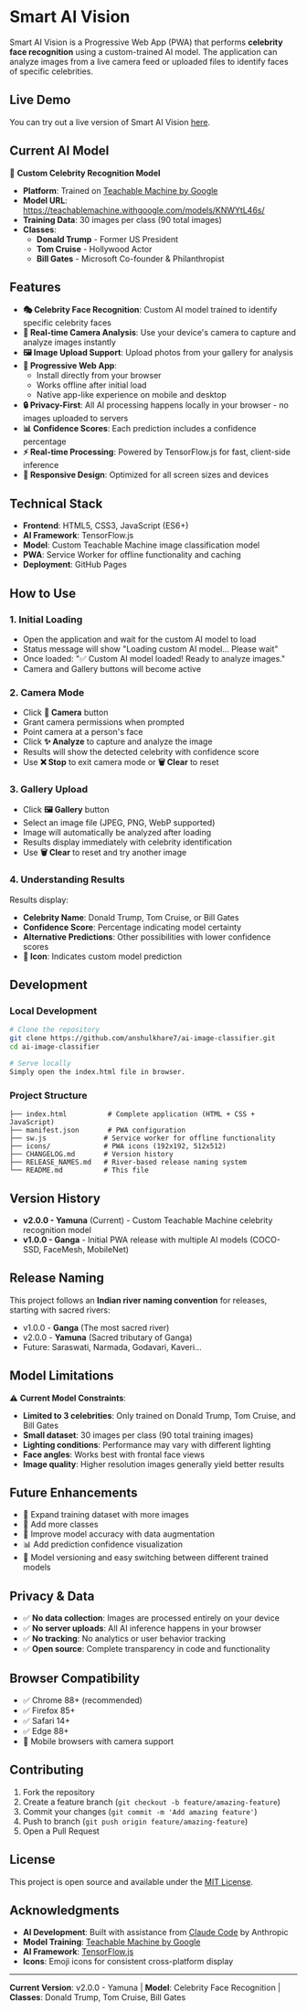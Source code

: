 # Smart AI Vision

Smart AI Vision is a Progressive Web App (PWA) that performs **celebrity face recognition** using a custom-trained AI model. The application can analyze images from a live camera feed or uploaded files to identify faces of specific celebrities.

## Live Demo

You can try out a live version of Smart AI Vision [here](https://anshulkhare7.github.io/ai-image-classifier/).

## Current AI Model

🎯 **Custom Celebrity Recognition Model**

- **Platform**: Trained on [Teachable Machine by Google](https://teachablemachine.withgoogle.com/)
- **Model URL**: https://teachablemachine.withgoogle.com/models/KNWYtL46s/
- **Training Data**: 30 images per class (90 total images)
- **Classes**:
  - **Donald Trump** - Former US President
  - **Tom Cruise** - Hollywood Actor
  - **Bill Gates** - Microsoft Co-founder & Philanthropist

## Features

- **🎭 Celebrity Face Recognition**: Custom AI model trained to identify specific celebrity faces
- **📸 Real-time Camera Analysis**: Use your device's camera to capture and analyze images instantly
- **🖼️ Image Upload Support**: Upload photos from your gallery for analysis
- **📱 Progressive Web App**:
  - Install directly from your browser
  - Works offline after initial load
  - Native app-like experience on mobile and desktop
- **🔒 Privacy-First**: All AI processing happens locally in your browser - no images uploaded to servers
- **📊 Confidence Scores**: Each prediction includes a confidence percentage
- **⚡ Real-time Processing**: Powered by TensorFlow.js for fast, client-side inference
- **🎨 Responsive Design**: Optimized for all screen sizes and devices

## Technical Stack

- **Frontend**: HTML5, CSS3, JavaScript (ES6+)
- **AI Framework**: TensorFlow.js
- **Model**: Custom Teachable Machine image classification model
- **PWA**: Service Worker for offline functionality and caching
- **Deployment**: GitHub Pages

## How to Use

### 1. Initial Loading

- Open the application and wait for the custom AI model to load
- Status message will show "Loading custom AI model... Please wait"
- Once loaded: "✅ Custom AI model loaded! Ready to analyze images."
- Camera and Gallery buttons will become active

### 2. Camera Mode

- Click **📸 Camera** button
- Grant camera permissions when prompted
- Point camera at a person's face
- Click **✨ Analyze** to capture and analyze the image
- Results will show the detected celebrity with confidence score
- Use **❌ Stop** to exit camera mode or **🗑️ Clear** to reset

### 3. Gallery Upload

- Click **🖼️ Gallery** button
- Select an image file (JPEG, PNG, WebP supported)
- Image will automatically be analyzed after loading
- Results display immediately with celebrity identification
- Use **🗑️ Clear** to reset and try another image

### 4. Understanding Results

Results display:

- **Celebrity Name**: Donald Trump, Tom Cruise, or Bill Gates
- **Confidence Score**: Percentage indicating model certainty
- **Alternative Predictions**: Other possibilities with lower confidence scores
- **🎯 Icon**: Indicates custom model prediction

## Development

### Local Development

```bash
# Clone the repository
git clone https://github.com/anshulkhare7/ai-image-classifier.git
cd ai-image-classifier

# Serve locally
Simply open the index.html file in browser.
```

### Project Structure

```
├── index.html          # Complete application (HTML + CSS + JavaScript)
├── manifest.json       # PWA configuration
├── sw.js              # Service worker for offline functionality
├── icons/             # PWA icons (192x192, 512x512)
├── CHANGELOG.md       # Version history
├── RELEASE_NAMES.md   # River-based release naming system
└── README.md          # This file
```

## Version History

- **v2.0.0 - Yamuna** (Current) - Custom Teachable Machine celebrity recognition model
- **v1.0.0 - Ganga** - Initial PWA release with multiple AI models (COCO-SSD, FaceMesh, MobileNet)

## Release Naming

This project follows an **Indian river naming convention** for releases, starting with sacred rivers:

- v1.0.0 - **Ganga** (The most sacred river)
- v2.0.0 - **Yamuna** (Sacred tributary of Ganga)
- Future: Saraswati, Narmada, Godavari, Kaveri...

## Model Limitations

⚠️ **Current Model Constraints**:

- **Limited to 3 celebrities**: Only trained on Donald Trump, Tom Cruise, and Bill Gates
- **Small dataset**: 30 images per class (90 total training images)
- **Lighting conditions**: Performance may vary with different lighting
- **Face angles**: Works best with frontal face views
- **Image quality**: Higher resolution images generally yield better results

## Future Enhancements

- 🔄 Expand training dataset with more images
- 👥 Add more classes
- 🎯 Improve model accuracy with data augmentation
- 📊 Add prediction confidence visualization
- 🔄 Model versioning and easy switching between different trained models

## Privacy & Data

- ✅ **No data collection**: Images are processed entirely on your device
- ✅ **No server uploads**: All AI inference happens in your browser
- ✅ **No tracking**: No analytics or user behavior tracking
- ✅ **Open source**: Complete transparency in code and functionality

## Browser Compatibility

- ✅ Chrome 88+ (recommended)
- ✅ Firefox 85+
- ✅ Safari 14+
- ✅ Edge 88+
- 📱 Mobile browsers with camera support

## Contributing

1. Fork the repository
2. Create a feature branch (`git checkout -b feature/amazing-feature`)
3. Commit your changes (`git commit -m 'Add amazing feature'`)
4. Push to branch (`git push origin feature/amazing-feature`)
5. Open a Pull Request

## License

This project is open source and available under the [MIT License](LICENSE).

## Acknowledgments

- **AI Development**: Built with assistance from [Claude Code](https://claude.ai/code) by Anthropic
- **Model Training**: [Teachable Machine by Google](https://teachablemachine.withgoogle.com/)
- **AI Framework**: [TensorFlow.js](https://www.tensorflow.org/js)
- **Icons**: Emoji icons for consistent cross-platform display

---

**Current Version**: v2.0.0 - Yamuna | **Model**: Celebrity Face Recognition | **Classes**: Donald Trump, Tom Cruise, Bill Gates
